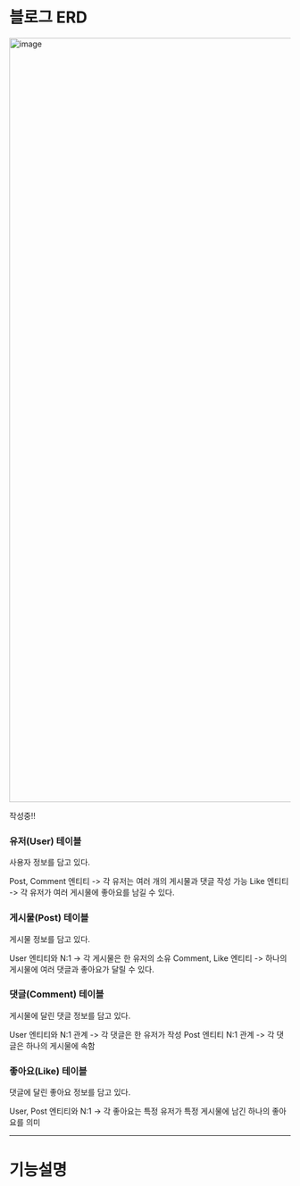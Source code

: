 
# 블로그 ERD
<img width="1369" alt="image" src="https://github.com/user-attachments/assets/af2927a9-2182-4d96-bc8f-169220030858">


작성중!!

### 유저(User) 테이블
사용자 정보를 담고 있다.

Post, Comment 엔티티 -> 각 유저는 여러 개의 게시물과 댓글 작성 가능
Like 엔티티 -> 각 유저가 여러 게시물에 좋아요를 남길 수 있다.

### 게시물(Post) 테이블
게시물 정보를 담고 있다.

User 엔티티와 N:1 -> 각 게시물은 한 유저의 소유
Comment, Like 엔티티 -> 하나의 게시물에 여러 댓글과 좋아요가 달릴 수 있다.

### 댓글(Comment) 테이블
게시물에 달린 댓글 정보를 담고 있다.

User 엔티티와 N:1 관계 -> 각 댓글은 한 유저가 작성
Post 엔티티 N:1 관계 -> 각 댓글은 하나의 게시물에 속함

### 좋아요(Like) 테이블
댓글에 달린 좋아요 정보를 담고 있다.

User, Post 엔티티와 N:1 -> 각 좋아요는 특정 유저가 특정 게시물에 남긴 하나의 좋아요를 의미

---
# 기능설명
